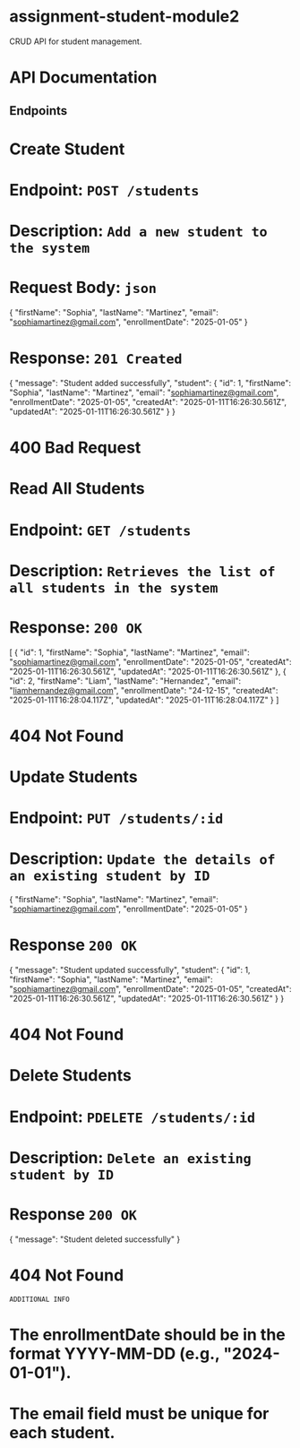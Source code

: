 # assignment-student-module2
CRUD API for student management.

# API Documentation


## Endpoints

# Create Student
# Endpoint: `POST /students`  
# Description: `Add a new student to the system`

# Request Body: `json`
{
  "firstName": "Sophia",
  "lastName": "Martinez",
  "email": "sophiamartinez@gmail.com",
  "enrollmentDate": "2025-01-05"
}

# Response: `201 Created `
{
  "message": "Student added successfully",
  "student": {
    "id": 1,
    "firstName": "Sophia",
    "lastName": "Martinez",
    "email": "sophiamartinez@gmail.com",
    "enrollmentDate": "2025-01-05",
    "createdAt": "2025-01-11T16:26:30.561Z",
    "updatedAt": "2025-01-11T16:26:30.561Z"
  }
}
# 400 Bad Request

# Read All Students
# Endpoint: `GET /students`  
# Description: ` Retrieves the list of all students in the system `

# Response: `200 OK`
[
  {
    "id": 1,
    "firstName": "Sophia",
    "lastName": "Martinez",
    "email": "sophiamartinez@gmail.com",
    "enrollmentDate": "2025-01-05",
    "createdAt": "2025-01-11T16:26:30.561Z",
    "updatedAt": "2025-01-11T16:26:30.561Z"
  },
  {
    "id": 2,
    "firstName": "Liam",
    "lastName": "Hernandez",
    "email": "liamhernandez@gmail.com",
    "enrollmentDate": "24-12-15",
    "createdAt": "2025-01-11T16:28:04.117Z",
    "updatedAt": "2025-01-11T16:28:04.117Z"
  }
]
# 404 Not Found

# Update Students
# Endpoint: `PUT /students/:id`  
# Description: `Update the details of an existing student by ID`
{
  "firstName": "Sophia",
  "lastName": "Martinez",
  "email": "sophiamartinez@gmail.com",
  "enrollmentDate": "2025-01-05"
}

# Response `200 OK`
{
  "message": "Student updated successfully",
  "student": {
    "id": 1,
    "firstName": "Sophia",
    "lastName": "Martinez",
    "email": "sophiamartinez@gmail.com",
    "enrollmentDate": "2025-01-05",
    "createdAt": "2025-01-11T16:26:30.561Z",
    "updatedAt": "2025-01-11T16:26:30.561Z"
  }
}
# 404 Not Found

# Delete  Students
# Endpoint: `PDELETE /students/:id`  
# Description: `Delete an existing student by ID`

# Response `200 OK`
{
  "message": "Student deleted successfully"
}
# 404 Not Found

`ADDITIONAL INFO`
# The enrollmentDate should be in the format YYYY-MM-DD (e.g., "2024-01-01").
# The email field must be unique for each student.
